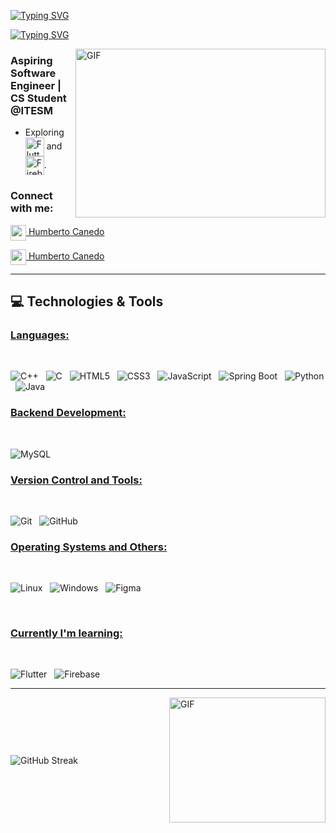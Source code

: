 <a href="https://git.io/typing-svg"><img src="https://readme-typing-svg.herokuapp.com?font=Fira+Code&weight=600&size=30&duration=3000&pause=5000&color=851c73&center=true&vCenter=true&width=1000&lines=Hey+there%2C+I'm+Humberto+Canedo" alt="Typing SVG" /></a>

<a href="https://git.io/typing-svg"><img src="https://readme-typing-svg.herokuapp.com?font=Fira+Code&weight=400&size=25&duration=3000&pause=5000&color=32A8BBFF&center=true&vCenter=true&width=1000&lines=Passionate+B.S.+CS+student+and+aspiring+software+developer+from+Mexico" alt="Typing SVG" /></a>

<img align="right" height="270" width="400" alt="GIF" src="https://tenor.com/es/view/laptop-gif-26065234" />

  <h3> Aspiring Software Engineer | CS Student @ITESM</h3>

  - Exploring <span><img src="https://img.shields.io/badge/Flutter-02569B?style=for-the-badge&logo=flutter&logoColor=white" alt="Flutter logo" title="Flutter" height="30" align="center"/></span> and <span><img src="https://img.shields.io/badge/Firebase-FFCA28?style=for-the-badge&logo=firebase&logoColor=white" alt="Firebase logo" title="Firebase" height="30" align="center" /></span>.

<h3 align="left">Connect with me:</h3>

<a href="https://www.linkedin.com/in/humberto-ca%C3%B1edo-cebreros-70ab17249/"><img align="center" width="25px" src="https://img.icons8.com/?size=100&id=xuvGCOXi8Wyg&format=png&color=000000"> Humberto Canedo</a>

<a href="https://mail.google.com/mail/?view=cm&fs=1&to=Humbertocanedo1@hotmail.com"><img align="center" width="25px" src="https://img.icons8.com/?size=100&id=qyRpAggnV0zH&format=png&color=000000"> Humberto Canedo</a>

<hr>

## 💻 Technologies & Tools

### <u> Languages: </u>
<br>

![C++](https://img.shields.io/badge/c++-%2300599C.svg?style=for-the-badge&logo=c%2B%2B&logoColor=white)
&nbsp;
![C](https://img.shields.io/badge/c-%2300599C.svg?style=for-the-badge&logo=c&logoColor=white)
&nbsp;
![HTML5](https://img.shields.io/badge/html5-%23E34F26.svg?style=for-the-badge&logo=html5&logoColor=white)
&nbsp;
![CSS3](https://img.shields.io/badge/css3-%231572B6.svg?style=for-the-badge&logo=css3&logoColor=white)
&nbsp;
![JavaScript](https://img.shields.io/badge/javascript-%23323330.svg?style=for-the-badge&logo=javascript&logoColor=%23F7DF1E)
&nbsp;
![Spring Boot](https://img.shields.io/badge/springboot-%236DB33F.svg?style=for-the-badge&logo=springboot&logoColor=white)
&nbsp;
![Python](https://img.shields.io/badge/python-3670A0?style=for-the-badge&logo=python&logoColor=ffdd54)
</span>
&nbsp;
![Java](https://img.shields.io/badge/java-%23ED8B00.svg?style=for-the-badge&logo=openjdk&logoColor=white)
&nbsp;
<br>

### <u> Backend Development: </u>
<br>

![MySQL](https://img.shields.io/badge/mysql-4479A1.svg?style=for-the-badge&logo=mysql&logoColor=white)
&nbsp;
<br>

### <u> Version Control and Tools: </u>
<br>

![Git](https://img.shields.io/badge/git-%23F05033.svg?style=for-the-badge&logo=git&logoColor=white)
&nbsp;
![GitHub](https://img.shields.io/badge/github-%23121011.svg?style=for-the-badge&logo=github&logoColor=white)
&nbsp;
<br>

### <u> Operating Systems and Others: </u>
<br>

![Linux](https://img.shields.io/badge/Linux-FCC624?style=for-the-badge&logo=linux&logoColor=black)
&nbsp;
![Windows](https://img.shields.io/badge/Windows-0078D6?style=for-the-badge&logo=windows&logoColor=white)
&nbsp;
![Figma](https://img.shields.io/badge/figma-%23F24E1E.svg?style=for-the-badge&logo=figma&logoColor=white)
&nbsp;

<br>

### <u> Currently I'm learning: </u>
<br>

![Flutter](https://img.shields.io/badge/Flutter-02569B?style=for-the-badge&logo=flutter&logoColor=white)
&nbsp;
![Firebase](https://img.shields.io/badge/Firebase-FFCA28?style=for-the-badge&logo=firebase&logoColor=white)
&nbsp;
<br>
<hr>

<div style="display: flex; align-items: center; justify-content: space-between; width: 100%;">
    <span style="display: inline-block;">
        <a href="https://git.io/streak-stats" style="text-decoration: none;">
            <img src="https://github-readme-streak-stats.herokuapp.com?user=humbertocanedo&theme=black-ice&card_width=500&card_height=200" alt="GitHub Streak" style="max-width: 100%; height: auto; vertical-align: middle;" />
        </a>
    </span>
    <span style="display: inline-block; margin-left: 20px;">
        <img alt="GIF" src="https://j.gifs.com/v1PopA.gif" align="right" style="width: 250px; height: 200px; vertical-align: middle;" />
    </span>
</div>


